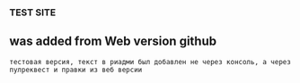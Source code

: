 ### TEST SITE
## was added from Web version github

```
тестовая версия, текст в риадми был добавлен не через консоль, а через пулреквест и правки из веб версии
```
